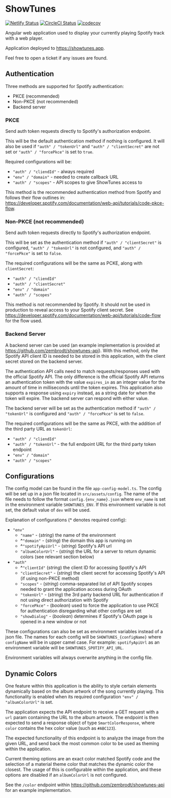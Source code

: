# ShowTunes

[![Netlify Status](https://api.netlify.com/api/v1/badges/cdba6611-162b-41e3-a14e-bef25c09dfce/deploy-status)](https://app.netlify.com/sites/showtunes/deploys)
[![CircleCI Status](https://circleci.com/gh/zembrodt/showtunes.svg?branch=develop&style=shield)](https://app.circleci.com/pipelines/github/zembrodt/showtunes?branch=main&filter=all)
[![codecov](https://codecov.io/gh/zembrodt/showtunes/branch/main/graph/badge.svg?token=6K7HVKV1UG)](https://codecov.io/gh/zembrodt/showtunes)

Angular web application used to display your currently playing Spotify track with a web player.

Application deployed to https://showtunes.app.

Feel free to open a ticket if any issues are found.

## Authentication

Three methods are supported for Spotify authentication:
* PKCE (recommended)
* Non-PKCE (not recommended)
* Backend server

### PKCE

Send auth token requests directly to Spotify's authorization endpoint.

This will be the default authentication method if nothing is configured. It will also be used if `"auth" / "tokenUrl"` and `"auth" / "clientSecret"` are not set or
`"auth" / "forcePkce"` is set to `true`.

Required configurations will be:
- `"auth" / "cliendId"` - always required
- `"env" / "domain"` - needed to create callback URL
- `"auth" / "scopes"` - API scopes to give ShowTunes access to

This method is the recommended authentication method from Spotify and follows their flow outlines in: https://developer.spotify.com/documentation/web-api/tutorials/code-pkce-flow. 

### Non-PKCE (not recommended)

Send auth token requests directly to Spotify's authorization endpoint.

This will be set as the authentication method if `"auth" / "clientSecret"` is configured, `"auth" / "tokenUrl"` is not configured, and `"auth" / "forcePkce"` is set to `false`.

The required configurations will be the same as PCKE, along with `clientSecret`:
- `"auth" / "cliendId"`
- `"auth" / "clientSecret"`
- `"env" / "domain"`
- `"auth" / "scopes"`

This method is not recommended by Spotify. It should not be used in production to reveal access to your Spotify client secret.
See https://developer.spotify.com/documentation/web-api/tutorials/code-flow for the flow used.

### Backend Server

A backend server can be used (an example implementation is provided at https://github.com/zembrodt/showtunes-api). 
With this method, only the Spotify API client ID is needed to be stored in this application, with the client secret stored on the backend server.

The authentication API calls need to match requests/responses used with the official Spotify API. The only difference
is the official Spotify API returns an authentication token with the value `expires_in` as an integer value for the amount of time in milliseconds until
the token expires. This application also supports a response using `expiry` instead, as a string date for when the token will expire. The backend server can respond with either value.

The backend server will be set as the authentication method if `"auth" / "tokenUrl"` is configured and `"auth" / "forcePkce"` is set to `false`.

The required configurations will be the same as PKCE, with the addition of the third party URL as `tokenUrl`:
- `"auth" / "cliendId"`
- `"auth" / "tokenUrl"` - the full endpoint URL for the third party token endpoint
- `"env" / "domain"`
- `"auth" / "scopes"`

## Configurations

The config model can be found in the file `app-config-model.ts`. The config will be set up in a json file located in `src/assets/config`.
The name of the file needs to follow the format `config.{env_name}.json` where `env_name` is set in the environment variable `SHOWTUNES_ENV`.
If this environment variable is not set, the default value of `dev` will be used.

Explanation of configurations (**^** denotes required config): 
- `"env"`
  - `"name"` - (*string*) the name of the environment
  - **^**`"domain"` - (*string*) the domain this app is running on
  - **^**`"spotifyApiUrl"` - (*string*) Spotify's API url
  - `"albumColorUrl"` - (*string*) the URL for a server to return dynamic colors (see relevant section below)
- `"auth"`
  - **^**`"clientId"` (*string*) the client ID for accessing Spotify's API
  - `"clientSecret"` - (*string*) the client secret for accessing Spotify's API (if using non-PKCE method)
  - `"scopes"` - (*string*) comma-separated list of API Spotify scopes needed to grant the application access during OAuth 
  - `"tokenUrl"` - (*string*) the 3rd party backend URL for authentication if not using direct authorization with Spotify
  - `"forcePkce"` - (*boolean*) used to force the application to use PKCE for authentication disregarding what other configs are set
  - `"showDialog"` - (*boolean*) determines if Spotify's OAuth page is opened in a new window or not

These configurations can also be set as environment variables instead of a json file. The names for each config will be `SHOWTUNES_{configName}` where `configName` will be in
upper camel case. For example: `spotifyApiUrl` as an environment variable will be `SHOWTUNES_SPOTIFY_API_URL`.

Environment variables will always overwrite anything in the config file.

## Dynamic Colors

One feature within this application is the ability to style certain elements dynamically based on the album artwork of the
song currently playing. This functionality is enabled when its required configuration `"env" / "albumColorUrl"` is set.

The application expects the API endpoint to receive a GET request with a `url` param containing the URL to the album artwork.
The endpoint is then expected to send a response object of type `SmartColorResponse`, where `color` contains the hex color value (such as `#ABC123`).

The expected functionality of this endpoint is to analyze the image from the given URL, and send back the most common color to be used as theming within the application.

Current theming options are an exact color matched Spotify code and the selection of a material theme color that matches the dynamic color the closest. The usage of this is
configurable within the application, and these options are disabled if an `albumColorUrl` is not configured.

See the `/color` endpoint within https://github.com/zembrodt/showtunes-api for an example implementation.
